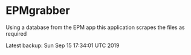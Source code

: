 # EPMgrabber
Using a database from the EPM app this application scrapes the files as required


Latest backup: Sun Sep 15 17:34:01 UTC 2019
